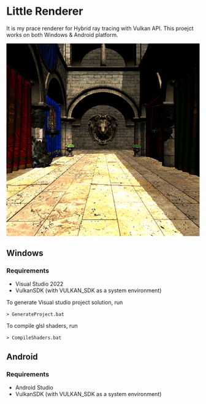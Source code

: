 # Little Renderer
It is my prace renderer for Hybrid ray tracing with Vulkan API.
This proejct works on both Windows & Android platform.

![rayquery](captures/rayquery.PNG)


## Windows

### Requirements
- Visual Studio 2022
- VulkanSDK (with VULKAN_SDK as a system environment)

To generate Visual studio project solution, run

```
> GenerateProject.bat
```

To compile glsl shaders, run

```
> CompileShaders.bat
```

## Android
### Requirements
- Android Studio
- VulkanSDK (with VULKAN_SDK as a system environment)


